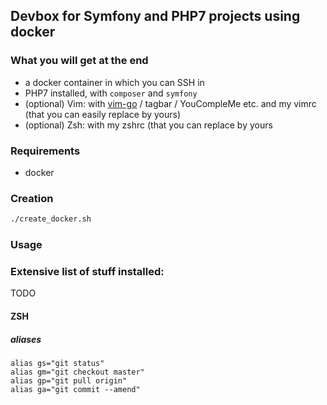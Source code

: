 ## Devbox for Symfony and PHP7 projects using docker

### What you will get at the end

   * a docker container in which you can SSH in
   * PHP7 installed, with `composer` and `symfony`
   * (optional) Vim: with [vim-go](https://github.com/fatih/vim-go) / tagbar / YouCompleMe etc. and my vimrc (that you can easily replace by yours)
   * (optional) Zsh: with my zshrc (that you can replace by yours

### Requirements

   * docker

### Creation

```bash
./create_docker.sh
```

### Usage

### Extensive list of stuff installed:

TODO

#### ZSH

##### aliases

```
alias gs="git status"
alias gm="git checkout master"
alias gp="git pull origin"
alias ga="git commit --amend"
```
